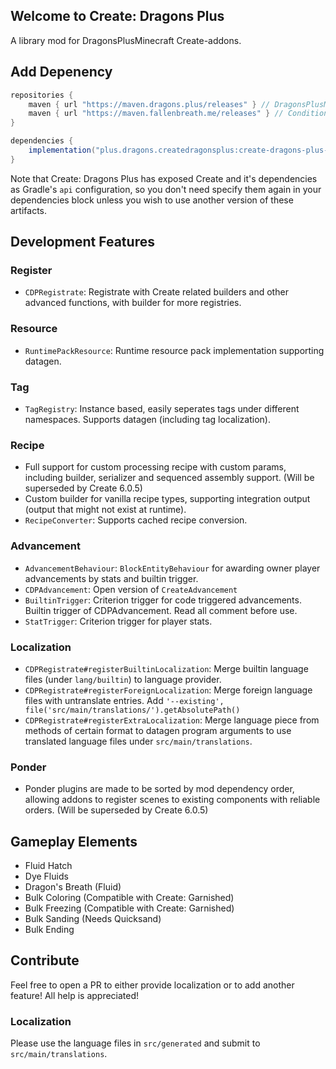 ## Welcome to **Create: Dragons Plus**
A library mod for DragonsPlusMinecraft Create-addons.

## Add Depenency
```groovy
repositories {
    maven { url "https://maven.dragons.plus/releases" } // DragonsPlusMinecraft Maven
    maven { url "https://maven.fallenbreath.me/releases" } // Conditional Mixin
}

dependencies {
    implementation("plus.dragons.createdragonsplus:create-dragons-plus-${minecraft_version}:${create_dragons_plus_version}")
}
```
Note that Create: Dragons Plus has exposed Create and it's dependencies as Gradle's `api` configuration, so you don't need specify them again in your dependencies block unless you wish to use another version of these artifacts.

## Development Features

### Register
- `CDPRegistrate`: Registrate with Create related builders and other advanced functions, with builder for more registries.

### 

### Resource
- `RuntimePackResource`: Runtime resource pack implementation supporting datagen.

### Tag
- `TagRegistry`: Instance based, easily seperates tags under different namespaces.
  Supports datagen (including tag localization).

### Recipe
- Full support for custom processing recipe with custom params, including builder, serializer 
  and sequenced assembly support. (Will be superseded by Create 6.0.5)
- Custom builder for vanilla recipe types, supporting integration output (output that might not exist at runtime).
- `RecipeConverter`: Supports cached recipe conversion.

### Advancement
- `AdvancementBehaviour`: `BlockEntityBehaviour` for awarding owner player advancements by stats and builtin trigger.
- `CDPAdvancement`: Open version of `CreateAdvancement`
- `BuiltinTrigger`: Criterion trigger for code triggered advancements. Builtin trigger of CDPAdvancement. Read all comment before use.
- `StatTrigger`: Criterion trigger for player stats.

### Localization
- `CDPRegistrate#registerBuiltinLocalization`: Merge builtin language files (under `lang/builtin`) to language provider.
- `CDPRegistrate#registerForeignLocalization`: Merge foreign language files with untranslate entries. Add `'--existing', file('src/main/translations/').getAbsolutePath()`
- `CDPRegistrate#registerExtraLocalization`: Merge language piece from methods of certain format
  to datagen program arguments to use translated language files under `src/main/translations`.

### Ponder
- Ponder plugins are made to be sorted by mod dependency order, allowing addons to register scenes to existing components 
with reliable orders. (Will be superseded by Create 6.0.5)

## Gameplay Elements
- Fluid Hatch
- Dye Fluids
- Dragon's Breath (Fluid)
- Bulk Coloring (Compatible with Create: Garnished)
- Bulk Freezing (Compatible with Create: Garnished)
- Bulk Sanding (Needs Quicksand)
- Bulk Ending

## Contribute
Feel free to open a PR to either provide localization or to add another feature! All help is appreciated!

### Localization
Please use the language files in `src/generated` and submit to `src/main/translations`.
